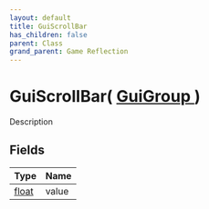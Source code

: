 ```yaml
---
layout: default
title: GuiScrollBar
has_children: false
parent: Class
grand_parent: Game Reflection
---
```

# GuiScrollBar( [ GuiGroup ](/riftbreaker-wiki/docs/game-reflection/classes/gui_group/) )
Description 

## Fields

| Type | Name |
|:----------|:--------------|
| [float](/riftbreaker-wiki/docs/game-reflection/components/float/) | value |

